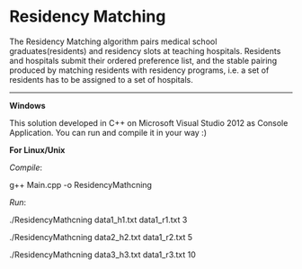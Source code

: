Residency Matching
=================

The Residency Matching algorithm pairs medical school graduates(residents) and residency slots  at teaching hospitals. Residents and hospitals submit their ordered preference list, and the stable pairing produced by matching residents with residency programs, i.e. a set of residents  has to  be assigned to a set of hospitals.

----------

**Windows**

This solution developed in C++ on Microsoft Visual Studio 2012 as Console Application. You can run and compile it in your way :)


**For Linux/Unix**

*Compile*: 

g++ Main.cpp -o ResidencyMathcning

*Run*:

 ./ResidencyMathcning data1_h1.txt data1_r1.txt 3

 ./ResidencyMathcning data2_h2.txt data1_r2.txt 5

 ./ResidencyMathcning data3_h3.txt data1_r3.txt 10

